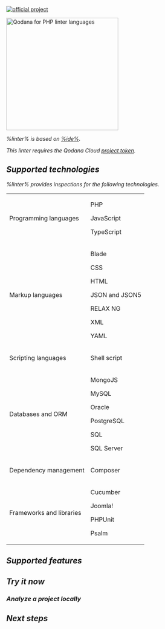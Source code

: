 [//]: # (title: Qodana for PHP)

[![official project](https://jb.gg/badges/official-flat-square.svg)](https://confluence.jetbrains.com/display/ALL/JetBrains+on+GitHub)

<img src="php-linter.png" dark-src="php-linter_dark.png" alt="Qodana for PHP linter languages" width="296"/>

<var name="linter" value="Qodana for PHP"/>
<var name="ide" value="PhpStorm"/>
<var name="docker-image" value="jetbrains/qodana-php:2023.3"/>
<var name="config-file" value="qodana-php-docker-readme.xml"/>

%linter% is based on [%ide%](https://www.jetbrains.com/phpstorm/). <include src="lib_qd.xml" include-id="linter-intro"/>

<note>This linter requires the Qodana Cloud <a href="project-token.md">project token</a>.</note>

## Supported technologies

%linter% provides inspections for the following technologies.

<table header-style="none">
    <tr>
        <td>Programming languages</td>
        <td>
            <p>PHP</p>
            <p>JavaScript</p>
            <p>TypeScript</p>
        </td>
    </tr>
    <tr>
        <td>Markup languages</td>
        <td>
            <p>Blade</p>
            <p>CSS</p>
            <p>HTML</p>
            <p>JSON and JSON5</p>
            <p>RELAX NG</p>
            <p>XML</p>
            <p>YAML</p>
        </td>
    </tr>
    <tr>
        <td>Scripting languages</td>
        <td>
            <p>Shell script</p>
        </td>
    </tr>
    <tr>
        <td>Databases and ORM</td>
        <td>
            <p>MongoJS</p>
            <p>MySQL</p>
            <p>Oracle</p>
            <p>PostgreSQL</p>
            <p>SQL</p>
            <p>SQL Server</p>
        </td>
    </tr>
    <tr>
        <td>Dependency management</td>
        <td>
            <p>Composer</p>
        </td>
    </tr>
    <tr>
        <td>Frameworks and libraries</td>
        <td>
            <p>Cucumber</p>
            <p>Joomla!</p>
            <p>PHPUnit</p>
            <p>Psalm</p>
        </td>
    </tr>
</table>

## Supported features

<include src="lib_qd.xml" include-id="linters-supported-features" use-filter="empty,php"/>

## Try it now

### Analyze a project locally

<p><include src="lib_qd.xml" include-id="qodana-cli-quickstart" use-filter="php-only,jvm-php,non-gs,other,empty"/></p>

## Next steps

<include src="lib_qd.xml" include-id="linter-next-steps-footer" use-filter="empty,for-php-linter"/>

